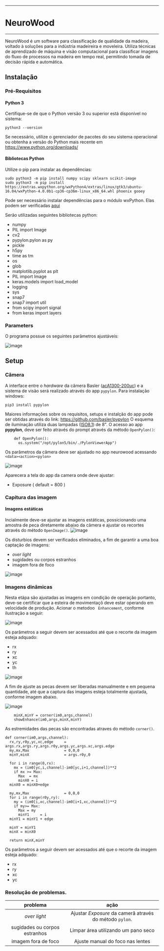 -----------
# NeuroWood
-----------
NeuroWood é um software para classificação de qualidade da madeira, voltado à soluções para a indústria madeireira e moveleira. Utiliza técnicas de aprendizado de máquina e visão computacional para classificar imagens do fluxo de processos na madeira em tempo real, permitindo tomada de decisão rápida e automática.

## Instalação

### Pré-Requisitos

#### Python 3

Certifique-se de que o Python versão 3 ou superior está disponível no sistema:
```
python3 --version
```
Se necessário, utilize o gerenciador de pacotes do seu sistema operacional ou obtenha a versão do Python mais recente em <https://www.python.org/downloads/>

#### Bibliotecas Python

Utilize o pip para instalar as dependências:
```
sudo python3 -m pip install numpy scipy sklearn scikit-image
sudo python3 -m pip install https://extras.wxpython.org/wxPython4/extras/linux/gtk3/ubuntu-16.04/wxPython-4.0.0b1-cp36-cp36m-linux_x86_64.whl phoenix gooey
```
Pode ser necessário instalar dependências para o módulo wxPython. Elas podem ser verificadas [aqui](https://github.com/wxWidgets/Phoenix/blob/master/README.rst#prerequisites)

Serão utilizadas seguintes bibliotecas python:

*  numpy 
*  PIL import Image 
*  cv2 
*  pypylon.pylon as py 
*  pickle 
*  h5py 
*  time as tm 
*  os 
*  glob 
*  matplotlib.pyplot as plt 
*  PIL import Image  
*  keras.models import load_model 
*  logging 
*  sys 
*  snap7 
*  snap7 import util 
*  from scipy import signal 
*  from keras import layers 

### Parameters
O programa possue os seguintes parâmetros ajustáveis:

![image](https://user-images.githubusercontent.com/11728436/126400014-f9fe9dec-a73f-4389-b181-2efb3ecabb86.png)

## Setup

### Câmera

A interface entre o *hardware* da câmera Basler ([acA1300-200uc](https://github.com/caffonso/NW/blob/main/Files/acA1300-200uc_Datasheet.pdf)) e a sistema de visão será realizado através do app ```pypylon```.
Para instalação windows:
```
pip3 install pypylon
```
Maiores informações sobre os requisitos, setups e instalção do app pode ser obtidas através do link: https://github.com/basler/pypylon
O esquema de iluminação utiliza duas lampadas  ([ISO8.1](https://github.com/caffonso/NW/blob/main/Files/ISO-8-1.pdf)) de 8".
O acesso ao app **pypylon**, deve ser feito através do prompt através da método ```OpenPylon()```:

```
    def OpenPylon():
      os.system("/opt/pylon5/bin/./PylonViewerApp")
```

Os parâmetros da câmera deve ser ajustado no app neurowood acessando ``<data><action><pylon>``
    

![image](pylon.png)

 Aparecera a tela do app da camera onde deve ajustar:
*  Exposure ( default = 800 )
    
### Capitura das imagem

#### Imagens estáticas

Incialmente deve-se ajustar as imagens estáticas, possicionando uma amostra de peca diretamente 
abaixo da câmera e ajustar os recortes através do método ```OpenImage()```. 
![image](Files/showimg.png)


Os disturbios devem ser verificados eliminados, a fim de garantir a
uma boa captação de imagens:

* *over light*
* sugidades ou corpos estranhos
* imagem fora de foco

![image](Files/Sample617.bmp) 


### Imagens dinâmicas

Nesta etápa são ajustadas as imagens em condição de operação portanto, deve-se certificar que a esteira de movimentaçõ deve estar operando
em velocidade de produção. 
Acionar o metodoo ``` Enhancement```, conforme ilustração a seguir:

![image](Files/enhance.png)

Os parâmetros a seguir devem ser acessados até que o recorte da imagem esteja adquado:
* rx
* ry
* xc
* yc
* th

![image](Files/Enh.png)

 
A fim de ajuste as pecas devem ser liberadas manualmente e em pequena quantidade, até que a captura das imagens
esteja totalmente ajustada, conforme imagem abaixo.

![image](Files/Sample156.bmp) 


        minX,minY = corner(im0,args,channel)
        showEnhance(im0,args,minX,minY)  

    
 As estremidades das pecas são encontradas atraves do método ```corner()```.
    

    def corner(im0,args,channel):
      rx,ry,r0y,yc,xc,edge     = args.rx,args.ry,args.r0y,args.yc,args.xc,args.edge   
      my,mx,Max                = 0,0,0 
      minY,minX                = args.r0y,0

      for i in range(0,rx):
        mx = (im0[yc,i,channel]-im0[yc,i+1,channel])**2
        if mx >= Max:
          Max  = mx
          minX0 = i
      minX0 = minX0+edge

      my,mx,Max                = 0,0,0
      for i in range(r0y,ry):
        my = (im0[i,xc,channel]-im0[i+1,xc,channel])**2
        if my>= Max:
          Max = my
          minY1     = i
      minY1 = minY1 + edge     

      minY = minY1 
      minX = minX0  

      return minX,minY
 
Os parâmetros a seguir devem ser acessados até que o recorte da imagem esteja adquado:
* rx
* ry
* xc
* yc 
    
    
### Resolução de problemas.
    
| problema     | ação  | 
| :---:        | :---: | 
| *over light*                  | Ajustar *Exposure* da camerâ através do método `pylon`.         |
|sugidades ou corpos estranhos  | Limpar área utilizando um pano seco                           |    
|imagem fora de foco            | Ajuste manual do foco nas lentes                              | 




